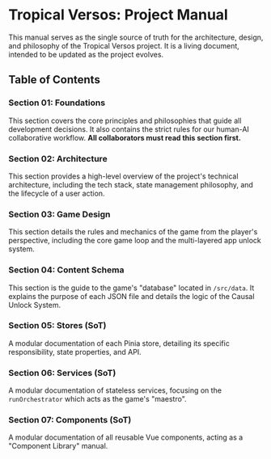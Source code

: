 # Tropical Versos: Project Manual

This manual serves as the single source of truth for the architecture, design, and philosophy of the Tropical Versos project. It is a living document, intended to be updated as the project evolves.

## Table of Contents

### Section 01: Foundations
This section covers the core principles and philosophies that guide all development decisions. It also contains the strict rules for our human-AI collaborative workflow. **All collaborators must read this section first.**

### Section 02: Architecture
This section provides a high-level overview of the project's technical architecture, including the tech stack, state management philosophy, and the lifecycle of a user action.

### Section 03: Game Design
This section details the rules and mechanics of the game from the player's perspective, including the core game loop and the multi-layered app unlock system.

### Section 04: Content Schema
This section is the guide to the game's "database" located in `/src/data`. It explains the purpose of each JSON file and details the logic of the Causal Unlock System.

### Section 05: Stores (SoT)
A modular documentation of each Pinia store, detailing its specific responsibility, state properties, and API.

### Section 06: Services (SoT)
A modular documentation of stateless services, focusing on the `runOrchestrator` which acts as the game's "maestro".

### Section 07: Components (SoT)
A modular documentation of all reusable Vue components, acting as a "Component Library" manual.
